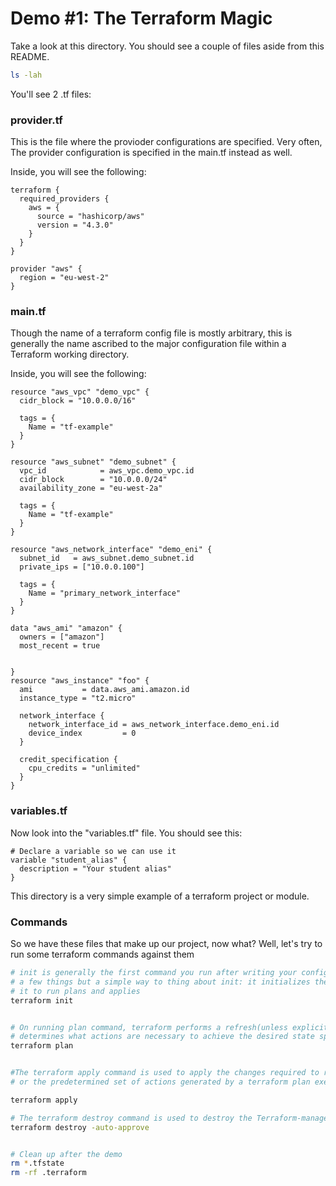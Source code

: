 # Demo #1: The Terraform Magic

Take a look at this directory.  You should see a couple of files aside from this README.

```bash
ls -lah
```

You'll see 2 .tf files:

### provider.tf

This is the file where the provioder configurations are specified. Very often, The provider configuration is specified in the main.tf instead as well.

Inside, you will see the following:

```HCL
terraform {
  required_providers {
    aws = {
      source = "hashicorp/aws"
      version = "4.3.0"
    }
  }
}

provider "aws" {
  region = "eu-west-2"
}
```

### main.tf

Though the name of a terraform config file is mostly arbitrary, this is generally the name ascribed 
to the major configuration file within a Terraform working directory.

Inside, you will see the following:

```HCL
resource "aws_vpc" "demo_vpc" {
  cidr_block = "10.0.0.0/16"

  tags = {
    Name = "tf-example"
  }
}

resource "aws_subnet" "demo_subnet" {
  vpc_id            = aws_vpc.demo_vpc.id
  cidr_block        = "10.0.0.0/24"
  availability_zone = "eu-west-2a"

  tags = {
    Name = "tf-example"
  }
}

resource "aws_network_interface" "demo_eni" {
  subnet_id   = aws_subnet.demo_subnet.id
  private_ips = ["10.0.0.100"]

  tags = {
    Name = "primary_network_interface"
  }
}

data "aws_ami" "amazon" {
  owners = ["amazon"]
  most_recent = true


}
resource "aws_instance" "foo" {
  ami           = data.aws_ami.amazon.id
  instance_type = "t2.micro"

  network_interface {
    network_interface_id = aws_network_interface.demo_eni.id
    device_index         = 0
  }

  credit_specification {
    cpu_credits = "unlimited"
  }
}
```

### variables.tf

Now look into the "variables.tf" file.  You should see this:

```hcl
# Declare a variable so we can use it
variable "student_alias" {
  description = "Your student alias"
}
```

This directory is a very simple example of a terraform project or module.

### Commands

So we have these files that make up our project, now what?  Well, let's try to run some terraform commands against them

```bash
# init is generally the first command you run after writing your config files.  It does 
# a few things but a simple way to thing about init: it initializes the working directory to prepare 
# it to run plans and applies
terraform init


# On running plan command, terraform performs a refresh(unless explicitly disabled) and then 
# determines what actions are necessary to achieve the desired state specified in the configuration files
terraform plan


#The terraform apply command is used to apply the changes required to reach the desired state of the configuration,
# or the predetermined set of actions generated by a terraform plan execution plan

terraform apply

# The terraform destroy command is used to destroy the Terraform-managed infrastructure
terraform destroy -auto-approve


# Clean up after the demo 
rm *.tfstate
rm -rf .terraform
```
